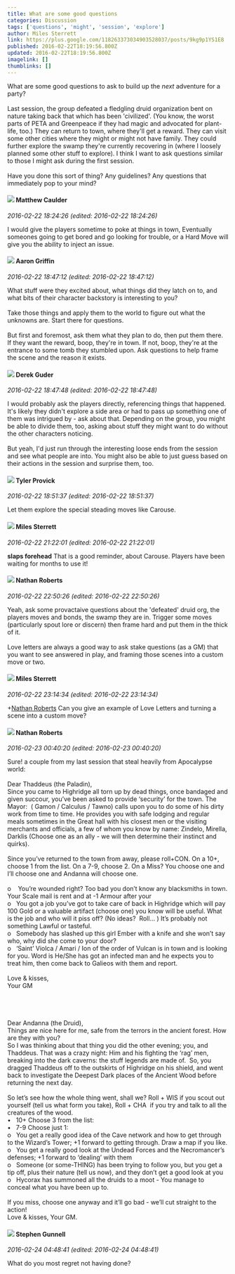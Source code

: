 ```yaml
---
title: What are some good questions
categories: Discussion
tags: ['questions', 'might', 'session', 'explore']
author: Miles Sterrett
link: https://plus.google.com/118263373034903528037/posts/9kg9p1YS1E8
published: 2016-02-22T18:19:56.800Z
updated: 2016-02-22T18:19:56.800Z
imagelink: []
thumblinks: []
---
```


What are some good questions to ask to build up the <i>next</i> adventure for a party?<br /><br />Last session, the group defeated a fledgling druid organization bent on nature taking back that which has been &#39;civilized&#39;. (You know, the worst parts of PETA and Greenpeace if they had magic and advocated for plant-life, too.) They can return to town, where they&#39;ll get a reward. They can visit some other cities where they might or might not have family. They could further explore the swamp they&#39;re currently recovering in (where I loosely planned some other stuff to explore). I think I want to ask questions similar to those I might ask during the first session. <br /><br />Have you done this sort of thing? Any guidelines? Any questions that immediately pop to your mind?
<div id='comment z12cwntytum2uvelo23nzrgrzyixf14vz'>
  <h4><img src='{{site.baseurl}}//images/avatars/110198365147971491663_photo.jpg'> Matthew Caulder</h4>
      <p><cite>2016-02-22 18:24:26 (edited: 2016-02-22 18:24:26)</cite></p>
        <p>I would give the players sometime to poke at things in town, Eventually someones going to get bored and go looking for trouble, or a Hard Move will give you the ability to inject an issue.</p>
</div>
        

<div id='comment z12cwntytum2uvelo23nzrgrzyixf14vz'>
  <h4><img src='{{site.baseurl}}//images/avatars/103667855585775066713_photo.jpg'> Aaron Griffin</h4>
      <p><cite>2016-02-22 18:47:12 (edited: 2016-02-22 18:47:12)</cite></p>
        <p>What stuff were they excited about, what things did they latch on to, and what bits of their character backstory is interesting to you?<br /><br />Take those things and apply them to the world to figure out what the unknowns are. Start there for questions.<br /><br />But first and foremost, ask them what they plan to do, then put them there. If they want the reward, boop, they&#39;re in town. If not, boop, they&#39;re at the entrance to some tomb they stumbled upon. Ask questions to help frame the scene and the reason it exists.</p>
</div>
        

<div id='comment z12cwntytum2uvelo23nzrgrzyixf14vz'>
  <h4><img src='{{site.baseurl}}//images/avatars/107352425305341130906_photo.jpg'> Derek Guder</h4>
      <p><cite>2016-02-22 18:47:48 (edited: 2016-02-22 18:47:48)</cite></p>
        <p>I would probably ask the players directly, referencing things that happened. It&#39;s likely they didn&#39;t explore a side area or had to pass up something one of them was intrigued by - ask about that. Depending on the group, you might be able to divide them, too, asking about stuff they might want to do without the other characters noticing.<br /><br />But yeah, I&#39;d just run through the interesting loose ends from the session and see what people are into. You might also be able to just guess based on their actions in the session and surprise them, too.</p>
</div>
        

<div id='comment z12cwntytum2uvelo23nzrgrzyixf14vz'>
  <h4><img src='{{site.baseurl}}//images/avatars/106077432663890350111_photo.jpg'> Tyler Provick</h4>
      <p><cite>2016-02-22 18:51:37 (edited: 2016-02-22 18:51:37)</cite></p>
        <p>Let them explore the special steading moves like Carouse.</p>
</div>
        

<div id='comment z12cwntytum2uvelo23nzrgrzyixf14vz'>
  <h4><img src='{{site.baseurl}}//images/avatars/118263373034903528037_photo.jpg'> Miles Sterrett</h4>
      <p><cite>2016-02-22 21:22:01 (edited: 2016-02-22 21:22:01)</cite></p>
        <p><b>slaps forehead</b> That is a good reminder, about Carouse. Players have been waiting for months to use it!</p>
</div>
        

<div id='comment z12cwntytum2uvelo23nzrgrzyixf14vz'>
  <h4><img src='{{site.baseurl}}//images/avatars/117646243340764868749_photo.jpg'> Nathan Roberts</h4>
      <p><cite>2016-02-22 22:50:26 (edited: 2016-02-22 22:50:26)</cite></p>
        <p>Yeah, ask some provactaive questions about the &#39;defeated&#39; druid org, the players moves and bonds, the swamp they are in. Trigger some moves (particularly spout lore or discern) then frame hard and put them in the thick of it.<br /><br />Love letters are always a good way to ask stake questions (as a GM) that you want to see answered in play, and framing those scenes into a custom move or two.</p>
</div>
        

<div id='comment z12cwntytum2uvelo23nzrgrzyixf14vz'>
  <h4><img src='{{site.baseurl}}//images/avatars/118263373034903528037_photo.jpg'> Miles Sterrett</h4>
      <p><cite>2016-02-22 23:14:34 (edited: 2016-02-22 23:14:34)</cite></p>
        <p><span class="proflinkWrapper"><span class="proflinkPrefix">+</span><a class="proflink" href="https://plus.google.com/117646243340764868749" oid="117646243340764868749">Nathan Roberts</a></span>​ Can you give an example of Love Letters and turning a scene into a custom move?</p>
</div>
        

<div id='comment z12cwntytum2uvelo23nzrgrzyixf14vz'>
  <h4><img src='{{site.baseurl}}//images/avatars/117646243340764868749_photo.jpg'> Nathan Roberts</h4>
      <p><cite>2016-02-23 00:40:20 (edited: 2016-02-23 00:40:20)</cite></p>
        <p>Sure! a couple from my last session that steal heavily from Apocalypse world:<br /><br />Dear Thaddeus (the Paladin),<br />Since you came to Highridge all torn up by dead things, once bandaged and given succour, you’ve been asked to provide ‘security’ for the town. The Mayor:  ( Gamon / Calculus / Tawno) calls upon you to do some of his dirty work from time to time. He provides you with safe lodging and regular meals sometimes in the Great hall with his closest men or the visiting merchants and officials, a few of whom you know by name: Zindelo, Mirella, Darklis (Choose one as an ally - we will then determine their instinct and quirks).<br /><br />Since you’ve returned to the town from away, please roll+CON. On a 10+, choose 1 from the list. On a 7-9, choose 2. On a Miss? You choose one and I’ll choose one and Andanna will choose one.<br /><br />o    You’re wounded right? Too bad you don’t know any blacksmiths in town. Your Scale mail is rent and at -1 Armour after your<br />o   You got a job you’ve got to take care of back in Highridge which will pay 100 Gold or a valuable artifact (choose one) you know will be useful. What is the job and who will it piss off? (No ideas?  Roll… ) It’s probably not something Lawful or tasteful.<br />o   Somebody has slashed up this girl Ember with a knife and she won’t say who, why did she come to your door?<br />o   ‘Saint’ Violca / Amari / Ion of the order of Vulcan is in town and is looking for you. Word is He/She has got an infected man and he expects you to treat him, then come back to Galieos with them and report.<br /><br />Love &amp; kisses,<br />Your GM<br /><br /><br /><br /><br />Dear Andanna (the Druid),<br />Things are nice here for me, safe from the terrors in the ancient forest. How are they with you?<br />So I was thinking about that thing you did the other evening; you, and Thaddeus. That was a crazy night: Him and his fighting the ‘rag’ men, breaking into the dark caverns: the stuff legends are made of.  So, you dragged Thaddeus off to the outskirts of Highridge on his shield, and went back to investigate the Deepest Dark places of the Ancient Wood before returning the next day.<br /><br />So let’s see how the whole thing went, shall we? Roll + WIS if you scout out yourself (tell us what form you take), Roll + CHA  if you try and talk to all the creatures of the wood.<br />•   10+ Choose 3 from the list:<br />•   7-9 Choose just 1:<br />o   You get a really good idea of the Cave network and how to get through to the Wizard’s Tower; +1 forward to getting through. Draw a map if you like.<br />o   You get a really good look at the Undead Forces and the Necromancer’s defenses; +1 forward to ‘dealing’ with them<br />o   Someone (or some-THING) has been trying to follow you, but you get a tip off, plus their nature (tell us now), and they don’t get a good look at you<br />o   Hycorax has summoned all the druids to a moot - You manage to conceal what you have been up to.<br /><br />If you miss, choose one anyway and it’ll go bad - we’ll cut straight to the action!<br />Love &amp; kisses, Your GM.</p>
</div>
        

<div id='comment z12cwntytum2uvelo23nzrgrzyixf14vz'>
  <h4><img src='{{site.baseurl}}//images/avatars/110465856174742482378_photo.jpg'> Stephen Gunnell</h4>
      <p><cite>2016-02-24 04:48:41 (edited: 2016-02-24 04:48:41)</cite></p>
        <p>What do you most regret not having done?</p>
</div>
        